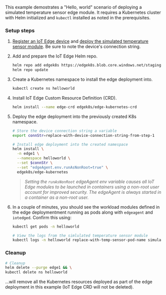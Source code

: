 This example demostrates a "Hello, world" scenario of deploying a simulated temperature sensor edge module. It requires a Kubernetes cluster with Helm initialized and `kubectl` installed as noted in the prerequisites.

### Setup steps

1. [Register an IoT Edge device](https://docs.microsoft.com/azure/iot-edge/quickstart-linux#register-an-iot-edge-device) and [deploy the simulated temperature sensor module](https://docs.microsoft.com/azure/iot-edge/quickstart-linux#deploy-a-module). Be sure to note the device's connection string.

1. Add and prepare the IoT Edge Helm repo.

    ```bash
    helm repo add edgek8s https://edgek8s.blob.core.windows.net/staging  
    helm repo update  
    ```


1. Create a Kubernetes namespace to install the edge deployment into.

    ```bash
    kubectl create ns helloworld
    ```

1. Install IoT Edge Custom Resource Definition (CRD).

    ```bash
    helm install --name edge-crd edgek8s/edge-kubernetes-crd  
    ```

1. Deploy the edge deployment into the previously created K8s namespace.

    ```bash
    # Store the device connection string a variable
    export connStr=replace-with-device-connection-string-from-step-1

    # Install edge deployment into the created namespace
    helm install \
      -n edge1 \
      --namespace helloworld \
      --set $connStr \
      --set "edgeAgent.env.runAsNonRoot=true" \
      edgek8s/edge-kubernetes
    ```

    >*Setting the `runAsNonRoot` edgeAgent env variable causes all IoT Edge modules to be launched in containers using a non-root user account for improved security. The edgeAgent is always started in a container as a non-root user.*

6. In a couple of minutes, you should see the workload modules defined in the edge deploymentment running as pods along with `edgeagent` and `iotedged`. Confirm this using:

    ```bash
    kubectl get pods -n helloworld

    # View the logs from the simlulated temperature sensor module
    kubectl logs -n helloworld replace-with-temp-sensor-pod-name simulatedtemperaturesensor
    ```

### Cleanup

```bash
# Cleanup
helm delete --purge edge1 && \
kubectl delete ns helloworld
 ```` 
 ...will remove all the  Kubernetes resources deployed as part of the edge deployment in this example (IoT Edge CRD will not be deleted).




